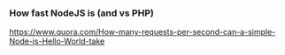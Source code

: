 ### How fast NodeJS is (and vs PHP)
https://www.quora.com/How-many-requests-per-second-can-a-simple-Node-js-Hello-World-take

